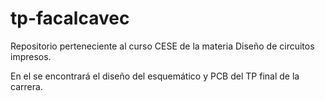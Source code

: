# tp-facalcavec

Repositorio perteneciente al curso CESE de la materia Diseño de circuitos impresos.

En el se encontrará el diseño del esquemático y PCB del TP final de la carrera.
